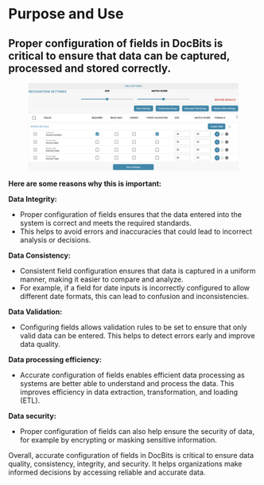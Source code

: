 # Purpose and Use

## Proper configuration of fields in DocBits is critical to ensure that data can be captured, processed and stored correctly.&#x20;

<figure><img src="../../../../../.gitbook/assets/image (110).png" alt=""><figcaption></figcaption></figure>

**Here are some reasons why this is important:**

**Data Integrity:**

* Proper configuration of fields ensures that the data entered into the system is correct and meets the required standards.&#x20;
* This helps to avoid errors and inaccuracies that could lead to incorrect analysis or decisions.



**Data Consistency:**

* Consistent field configuration ensures that data is captured in a uniform manner, making it easier to compare and analyze.&#x20;
* For example, if a field for date inputs is incorrectly configured to allow different date formats, this can lead to confusion and inconsistencies.



**Data Validation:**

* Configuring fields allows validation rules to be set to ensure that only valid data can be entered. This helps to detect errors early and improve data quality.



**Data processing efficiency:**

* Accurate configuration of fields enables efficient data processing as systems are better able to understand and process the data. This improves efficiency in data extraction, transformation, and loading (ETL).



**Data security:**

* Proper configuration of fields can also help ensure the security of data, for example by encrypting or masking sensitive information.



Overall, accurate configuration of fields in DocBits is critical to ensure data quality, consistency, integrity, and security. It helps organizations make informed decisions by accessing reliable and accurate data.


